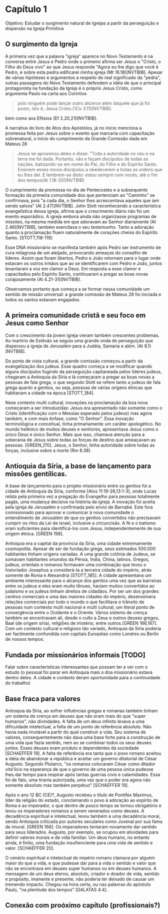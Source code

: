# Capítulo 1

Objetivo: Estudar o surgimento natural de Igrejas a partir da perseguição e dispersão na Igreja Primitiva
## O surgimento da Igreja

A primeira vez que a palavra "igreja" aparece no Novo Testamento é na conversa entre Jesus e Pedro onde o primeiro afirma ser Jesus o "Cristo, o Filho do Deus vivo" ao que Jesus responde "Agora eu lhe digo que você é Pedro, e sobre esta pedra edificarei minha igreja (Mt 16.18)[NVTBIB]. Apesar de várias hipóteses e argumentos a respeito do real significado da "pedra", outras passagens do Novo Testamento defendem a idéia de que o principal protagonista na fundação da Igreja é o próprio Jesus Cristo, como argumenta Paulo na carta aos Coríntios
> pois ninguém pode lançar outro alicerce além daquele que já foi posto, isto é, Jesus Cristo.(1Co 3.11)[NVTBIB].

bem como aos Efésios (Ef 2.20,21)[NVTBIB]. 

A narrativa do livro de Atos dos Apóstolos, já no início menciona a promessa feita por Jesus sobre o evento que marcaria com capacitação sobrenatural, o início do cumprimento da Grande Comissão dada em Mateus 28
> Jesus se aproximou deles e disse: "Toda a autoridade no céu e na terra me foi dada. Portanto, vão e façam discípulos de todas as nações, batizando-os em nome do Pai, do Filho e do Espírito Santo. Ensinem esses novos discípulos a obedecerem a todas as ordens que eu lhes dei. E lembrem-se disto: estou sempre com vocês, até o fim dos tempos(At 1.18-20)[NVTBIB]

O cumprimento da promessa no dia de Pentecostes e a subsequente formação da primeira comunidade dos que pertenciam ao "Caminho" se confirmava, pois "a cada dia, o Senhor lhes acrescentava aqueles que iam sendo salvos" (At 2.47)[NVTBIB]. John Stott reconhecendo a característica evangelística dessa igreja, afirma que o crescimento diário não foi um evento esporádico. A igreja embora ainda não organizasse programas de missões, na mesma medida em que adoravam ao Senhor diariamente (At 2.46)[NVTBIB], também exercitava o seu testemunho. Tanto a adoração quanto a proclamação fluem naturalmente de corações cheios do Espírito Santo. [STOTT,118-119]

Esse DNA missionário se manifesta também após Pedro ser instrumento de cura milagrosa de um aleijado, provocando ameaças do conselho de líderes. Assim que foram libertos, Pedro e João retornam para o lugar onde estavam os outros irmãos que ao se identificarem com Pedro e João, juntos levantaram a voz em clamor a Deus. Em resposta a esse clamor e capacitados pelo Espírito Santo, continuaram a pregar as boas novas corajosamente (At 4.21-31)[NVTBIB].

Observamos portanto que começa a se formar nessa comunidade um sentido de missão universal: a grande comissão de Mateus 28 foi iniciada e todos os santos estavam engajados.
## A primeira comunidade cristã e seu foco em Jesus como Senhor

Com o crescimento da jovem igreja vieram também crescentes problemas. Ao martírio de Estêvão se seguiu uma grande onda de perseguição que dispersou a igreja de Jerusalém para a Judéia, Samaria e além. (At 8.1)[NVTBIB].

Do ponto de vista cultural, a grande comissão começou a partir da evangelização dos judeus. Esse quadro começa a se modificar quando alguns discípulos fugindo da perseguição capitaneada pelos líderes judeus, chegaram a Antioquia da Síria e lá começaram a pregar as boas novas a pessoas de fala grega, o que segundo Stott se refere tanto a judeus de fala grega quanto a gentios, ou seja, pessoas de várias origens étnicas que habitavam a cidade na época [STOTT_184].

Nese contexto multi cultural, inovações na proclamação da boa nova começaram a ser introduzidas: Jesus era apresentado não somente como o Cristo (identificação com o Messias esperado pelos judeus) mas agora também, e com mais ênfase, como "O Senhor". Essa inovação terminológica e conceitual, tinha primariamente um caráter apologético. No mundo helênico de muitos deuses e senhores, apresentava Jesus como o único Deus e único Senhor. Mais que isso, chamava atenção para a soberania de Jesus sobre todas as forças de destino que ameaçavam as pessoas. [GREEN_170]. Jesus, o Senhor, tinha autoridade sobre todas as forças, inclusive sobre a morte (Rm 8.38).

## Antioquia da Síria, a base de lançamento para missões gentílicas.

A base de lançamento para o projeto missionário entre os gentios foi a cidade de Antioquia da Síria, conforme [Atos 11:19-26,13:1-3], onde Lucas relata pela primeira vez a pregação do Evangelho para pessoas totalmente pagãs, uma mudança decisiva na história da igreja. A inovação foi aceita pela igreja de Jerusalém e confirmada pelo envio de Barnabé. Este fora comissionado para aprovar e comunicar à nova comunidade o entendimento de Jerusalém de que os gentios convertidos não precisavam cumprir os ritos da Lei de Israel, inclusive a circuncisão. A fé e o batismo eram suficientes para identificá-los com Jesus, independentemente de sua origem étnica. [GREEN 198].

Antioquia era a capital da província da Síria, uma cidade extremamente cosmopolita. Apesar de ser de fundação grega, seus estimados 500.000 habitantes tinham origens variadas. A uma grande colônia de Judeus, se somavam habitantes oriundos da Pérsia, Índia, China, latinos. Gregos, judeus, orientais e romanos formavam uma combinação que levou o historiador Josephus a considerá-la a terceira cidade do império, atrás somente de Roma e Alexandria [STOTT_185]. A cidade apresentava um ambiente interessante para o alcançe dos gentios uma vez que as barreiras entre os judeus e eles eram muito tênues, haviam muitos convertidos ao judaísmo e os judeus tinham direitos de cidadãos. Por ser um dos grandes centros comerciais e uma das maiores cidades do império, desenvolvera relações comerciais por todo o mundo o que facilitava o trânsito de pessoas num contexto multi nacional e multi cultural, um literal ponto de convergência entre o Ocidente e o Oriente. Vários sistems de crença também se encontravam ali, desde o culto a Zeus e outros deuses gregos, Baal (de origem síria), religiões de mistério, entre outros.[GREEN 166,167]. Com um contexto cultural e religioso tão variado, Antioquia da Síria poderia ser facilmente  confundida com capitais Européias como Londres ou Berlin de nossos tempos.

## Fundada por missionários informais [TODO]

Falar sobre características interessantes que possam ter a ver com o estudo
(o pessoal foi parar em Antioquia mais o dna missionário estava dentro deles. A cidade e contexto deram oportunidade para a continuidade do trabalho)
## Base fraca para valores

Antioquia da Síria, ao sofrer influências gregas e romanas também tinham um sistema de crença em deuses que não eram mais do que "super humanos", não divindades. A falta de um deus infinito levava a uma dificuldade intelectual, a falta de um ponto de referência absoluto. Não havia nada imutável a partir do qual construir a vida. Seu sistema de valores, consequentemente não dava uma base forte para a construção de uma vida que fazia sentido, nem ao se combinar todos os seus deuses juntos. Esses deuses eram produto e dependentes da sociedade [SCHAEFFER 19]. A falta de referência era tanta que o povo romano aceitou a idéia de abandonar a república e aceitar um governo ditatorial de César Augusto. Segundo Plutarco, "os romanos colocaram César como ditador vita'licio na esperança de que o governo de uma pessoa única pudesse lhes dar tempo para respirar após tantas guerras civis e calamidades. Essa foi de fato, uma tirania autorizada, uma vez que o poder era agora não somente absoluto mas também perpétuo" [SCHAEFFER 19].

Após o ano 12 BC (CE)?, Augusto recebeu o título de Pontifex Maximus, líder da religião do estado, conclamando o povo à adoração ao espírito de Roma e ao imperador, o que dentro de pouco tempo se tornou obrigatório e levou os imperadores romanos a serem venerados como deuses. A decadência espiritual e intelectual, levou também a uma decadência moral, sendo Antioquia criticada por autores seculares como Juvenal por sua fama de imoral. [GREEN 166]. Os imperadores tentaram novamente dar sentido para seus liderados. Augusto, por exemplo, se ocupou em atividades para definir valores morais e de vída familiar. Um deus humano, no entanto ainda, é finito, uma fundação insufienciente para uma vida de sentido e valor. [SCHAEFFER 20]. 

O cenário espiritual e intelectual do império romano clamava por alguém maior do que a vida, e que pudesse dar para a vida o sentido e valor que não se encontrava em deuses super humanos ou em deuses humanos. A mensagem de um deus eterno, absoluto, criador e doador de vida, sentido e propósito, imanente e presente, não poderia ter deixado de causar um tremendo impacto. Chegou na hora certa, ou nas palavras do apóstolo Paulo, "na plenitude dos tempos" [GALATAS 4:4].






## Conexão com proóximo capítulo (profissionais?)
